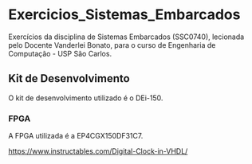 # Exercicios_Sistemas_Embarcados

Exercícios da disciplina de Sistemas Embarcados (SSC0740), lecionada pelo Docente Vanderlei Bonato, para o curso de Engenharia de Computação - USP São Carlos.

## Kit de Desenvolvimento

O kit de desenvolvimento utilizado é o DEi-150.

### FPGA

A FPGA utilizada é a EP4CGX150DF31C7.

https://www.instructables.com/Digital-Clock-in-VHDL/
